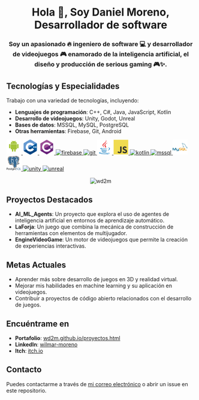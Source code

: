 <h1 align="center">Hola 👋, Soy Daniel Moreno, Desarrollador de software</h1>

<h3 align="center">Soy un apasionado 🔥 ingeniero de software 💻 y desarrollador de videojuegos 🎮 enamorado de la inteligencia artificial, el diseño y producción de serious gaming 🎮✨.</h3>

## Tecnologías y Especialidades

Trabajo con una variedad de tecnologías, incluyendo:
- **Lenguajes de programación**: C++, C#, Java, JavaScript, Kotlin
- **Desarrollo de videojuegos**: Unity, Godot, Unreal
- **Bases de datos**: MSSQL, MySQL, PostgreSQL
- **Otras herramientas**: Firebase, Git, Android

<p align="left"> 
<a href="https://developer.android.com" target="_blank" rel="noreferrer"> <img src="https://raw.githubusercontent.com/devicons/devicon/master/icons/android/android-original-wordmark.svg" alt="android" width="40" height="40"/> </a>
<a href="https://www.w3schools.com/cpp/" target="_blank" rel="noreferrer"> <img src="https://raw.githubusercontent.com/devicons/devicon/master/icons/cplusplus/cplusplus-original.svg" alt="cplusplus" width="40" height="40"/> </a> 
<a href="https://www.w3schools.com/cs/" target="_blank" rel="noreferrer"> <img src="https://raw.githubusercontent.com/devicons/devicon/master/icons/csharp/csharp-original.svg" alt="csharp" width="40" height="40"/> </a> 
<a href="https://firebase.google.com/" target="_blank" rel="noreferrer"> <img src="https://www.vectorlogo.zone/logos/firebase/firebase-icon.svg" alt="firebase" width="40" height="40"/> </a> <a href="https://git-scm.com/" target="_blank" rel="noreferrer"> 
<img src="https://www.vectorlogo.zone/logos/git-scm/git-scm-icon.svg" alt="git" width="40" height="40"/> </a> 
<a href="https://www.java.com" target="_blank" rel="noreferrer"> <img src="https://raw.githubusercontent.com/devicons/devicon/master/icons/java/java-original.svg" alt="java" width="40" height="40"/> </a> <a href="https://developer.mozilla.org/en-US/docs/Web/JavaScript" target="_blank" rel="noreferrer"> 
<img src="https://raw.githubusercontent.com/devicons/devicon/master/icons/javascript/javascript-original.svg" alt="javascript" width="40" height="40"/> </a> <a href="https://kotlinlang.org" target="_blank" rel="noreferrer"> 
<img src="https://www.vectorlogo.zone/logos/kotlinlang/kotlinlang-icon.svg" alt="kotlin" width="40" height="40"/> </a> 
<a href="https://www.microsoft.com/en-us/sql-server" target="_blank" rel="noreferrer"> <img src="https://www.svgrepo.com/show/303229/microsoft-sql-server-logo.svg" alt="mssql" width="40" height="40"/> </a> 
<a href="https://www.mysql.com/" target="_blank" rel="noreferrer"> <img src="https://raw.githubusercontent.com/devicons/devicon/master/icons/mysql/mysql-original-wordmark.svg" alt="mysql" width="40" height="40"/> </a> <a href="https://www.postgresql.org" target="_blank" rel="noreferrer"> <img src="https://raw.githubusercontent.com/devicons/devicon/master/icons/postgresql/postgresql-original-wordmark.svg" alt="postgresql" width="40" height="40"/> </a> <a href="https://unity.com/" target="_blank" rel="noreferrer"> <img src="https://www.vectorlogo.zone/logos/unity3d/unity3d-icon.svg" alt="unity" width="40" height="40"/> </a> <a href="https://unrealengine.com/" target="_blank" rel="noreferrer"> 
<img src="https://raw.githubusercontent.com/kenangundogan/fontisto/036b7eca71aab1bef8e6a0518f7329f13ed62f6b/icons/svg/brand/unreal-engine.svg" alt="unreal" width="40" height="40"/> </a> </p>

<p align="center"><img align="center" src="https://github-readme-stats.vercel.app/api/top-langs?username=wd2m&show_icons=true&locale=en&layout=compact" alt="wd2m" /></p>

## Proyectos Destacados

- **AI_ML_Agents**: Un proyecto que explora el uso de agentes de inteligencia artificial en entornos de aprendizaje automático.
- **LaForja**: Un juego que combina la mecánica de construcción de herramientas con elementos de multijugador.
- **EngineVideoGame**: Un motor de videojuegos que permite la creación de experiencias interactivas.

## Metas Actuales

- Aprender más sobre desarrollo de juegos en 3D y realidad virtual.
- Mejorar mis habilidades en machine learning y su aplicación en videojuegos.
- Contribuir a proyectos de código abierto relacionados con el desarrollo de juegos.

## Encuéntrame en

- **Portafolio**: [wd2m.github.io/proyectos.html](https://wd2m.github.io/proyectos.html)
- **LinkedIn**: [wilmar-moreno](https://www.linkedin.com/in/wilmar-moreno/)
- **Itch**: [itch.io](https://itch.io/profile/wd2m)

## Contacto

Puedes contactarme a través de [mi correo electrónico](mailto:morenowilmar5@gmail.com) o abrir un issue en este repositorio.

